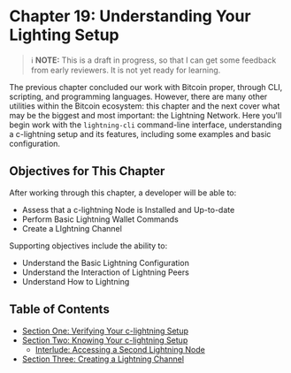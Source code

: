 # Chapter 19: Understanding Your Lighting Setup

> :information_source: **NOTE:** This is a draft in progress, so that I can get some feedback from early reviewers. It is not yet ready for learning.

The previous chapter concluded our work with Bitcoin proper, through CLI, scripting, and programming languages. However, there are many other utilities within the Bitcoin ecosystem: this chapter and the next cover what may be the biggest and most important: the Lightning Network. Here you'll begin work with the `lightning-cli` command-line interface, understanding a c-lightning setup and its features, including some examples and basic configuration.

## Objectives for This Chapter

After working through this chapter, a developer will be able to:

   * Assess that a c-lightning Node is Installed and Up-to-date
   * Perform Basic Lightning Wallet Commands
   * Create a LIghtning Channel
   
Supporting objectives include the ability to:

   * Understand the Basic Lightning Configuration
   * Understand the Interaction of Lightning Peers
   * Understand How to Lightning

## Table of Contents

* [Section One: Verifying Your c-lightning Setup](19_1_Verifying_Your_Lightning_Setup.md)
* [Section Two: Knowing Your c-lightning Setup](19_2_Knowing_Your_lightning_Setup.md)
   * [Interlude: Accessing a Second Lightning Node](19_2__Interlude_Accessing_a_Second_Lightning_Node.md)
* [Section Three: Creating a Lightning Channel](19_3_Setting_Up_a_Channel.md)
